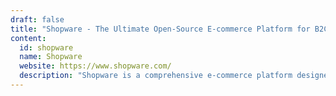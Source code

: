 ```yaml
---
draft: false
title: "Shopware - The Ultimate Open-Source E-commerce Platform for B2C and B2B Success"
content:
  id: shopware
  name: Shopware
  website: https://www.shopware.com/
  description: "Shopware is a comprehensive e-commerce platform designed for both B2C and B2B businesses, offering scalability, flexibility, and expert support to elevate your online store."
---
```

